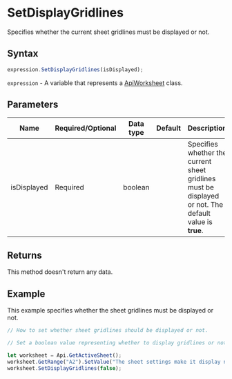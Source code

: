 # SetDisplayGridlines

Specifies whether the current sheet gridlines must be displayed or not.

## Syntax

```javascript
expression.SetDisplayGridlines(isDisplayed);
```

`expression` - A variable that represents a [ApiWorksheet](../ApiWorksheet.md) class.

## Parameters

| **Name** | **Required/Optional** | **Data type** | **Default** | **Description** |
| ------------- | ------------- | ------------- | ------------- | ------------- |
| isDisplayed | Required | boolean |  | Specifies whether the current sheet gridlines must be displayed or not. The default value is **true**. |

## Returns

This method doesn't return any data.

## Example

This example specifies whether the sheet gridlines must be displayed or not.

```javascript editor-xlsx
// How to set whether sheet gridlines should be displayed or not.

// Set a boolean value representing whether to display gridlines or not.

let worksheet = Api.GetActiveSheet();
worksheet.GetRange("A2").SetValue("The sheet settings make it display no gridlines");
worksheet.SetDisplayGridlines(false);

```
